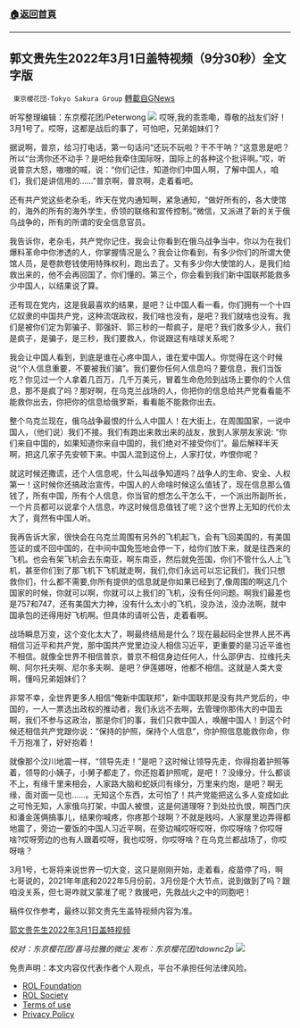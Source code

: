 ###  [:house:返回首頁](https://github.com/ourhimalayas/txt)
---


## 郭文贵先生2022年3月1日盖特视频（9分30秒）全文字版
` 東京櫻花団-Tokyo Sakura Group` [轉載自GNews](https://gnews.org/zh-hans/2091267/)

听写整理编辑：东京樱花团/Peterwong
![](https://assets.gnews.org/wp-content/uploads/2022/03/1-8.png)
哎呀,我的乖乖嘞，尊敬的战友们好！3月1号了。哎呀，这都是战后的事了，可怕吧，兄弟姐妹们？

据说啊，普京，给习打电话，第一句话问“还玩不玩啦？干不干呐？”这意思是吧？所以“台湾你还不动手？是吧给我牵住国际呀，国际上的各种这个批评啊。”哎，听说普京大怒，嗷嗷的喊，说：“你们记住，知道你们中国人啊，了解中国人，咱们，我们是讲信用的……”普京啊，普京啊，走着看吧。

还有共产党这些老杂毛，昨天在党内通知啊，紧急通知，“做好所有的，各大使馆的，海外的所有的海外学生，侨领的联络和宣传控制。”微信，又派进了新的关于俄乌战争的，所有的所谓的安全信息官员。

我告诉你，老杂毛，共产党你记住，我会让你看到在俄乌战争当中，你以为在我们爆料革命中你渗透的人，你掌握情况是么？我会让你看到，有多少你们的所谓大使馆人员，是卷款卷钱使用特殊权利，跑出去了。又有多少你大使馆的人，是我们给救出来的，他不会再回国了，你们懂的。第三个，你会看到我们新中国联邦能救多少中国人，以结果说了算。

还有现在党内，这是我最喜欢的结果，是吧？让中国人看一看，你们拥有一个十四亿奴隶的中国共产党，这种流氓政权，我们啥也没有，是吧？我们就啥也没有。我们是被你们定为郭骗子、郭强奸、郭三秒的一帮疯子，是吧？我们救多少人，我们是疯子，是骗子，是三秒，我们要救人，你说跟这有啥球关系呢？

我会让中国人看到，到底是谁在心疼中国人，谁在爱中国人。你觉得在这个时候说“个人信息重要，不要被我们骗”。我们要你任何人信息吗？要信息，我们当饭吃？你见过一个人拿着几百万，几千万美元，冒着生命危险到战场上要你的个人信息，那不是疯了吗？那好啊，在乌克兰战场的人，你把你的信息给共产党看看能不能救你出去，你把你的信息给俄罗斯，看看能不能救你出去。

整个乌克兰现在，俄乌战争最恨的什么人中国人！在大街上，在周围国家，一说中国人，（他们说）我们不接。我们有跑出来救出来的战友，放到人家朋友家说: “你们来自中国的，如果知道你来自中国的，我们绝对不接受你们”。最后解释半天啊，把这几家子先安顿下来。中国人混到这份上，人家打仗，咋恨你呢？

就这时候还撒谎，还个人信息呢，什么叫战争知道吗？战争人的生命、安全、人权第一！这时候你还搞政治宣传，中国人的人命啥时候这么值钱了，现在信息那么值钱了，所有中国，所有个人信息，你当官的想怎么干怎么干，一个派出所副所长，一个片员都可以说拿个人信息，咋这时候信息值钱了呢？这个世界上无知的代价太大了，竟然有中国人听。

我再告诉大家，很快会在乌克兰周围有另外的飞机起飞，会有飞回美国的，有美国签证的或不回中国的，在中间中国免签地会停一下，给你们放下来，就是往西来的飞机。也会有架飞机会去东南亚，啊东南亚，然后就免签国，你们不管什么人上飞机，甚至你们到了那飞机下飞机就走啊，我们,你们永远可以忘记我们，我们只想救你们，什么都不需要,你所有提供的信息就是你如果已经到了,像周围的啊这几个国家的时候，你就可以啊，你就可以上我们的飞机，没有任何问题。啊我们最差也是757和747，还有美国大力神，没有什么太小的飞机，没办法，没办法啊，就中国承包的还得用好飞机啊。但具体的请听公告，走着看啊。

战场瞬息万变，这个变化太大了，啊最终结局是什么？现在最起码全世界人民不再相信习近平和共产党，那中国共产党里边没人相信习近平，更重要的是习近平谁也不相信。就像全世界不相信普京，普京不相信身边任何人，什么邵伊古、拉维托夫啊、阿尔托夫啊、尼尔多夫啊、是吧？伊莲娜呀，他都不相信。这就是人类大变啊，懂吗兄弟姐妹们？

非常不幸，全世界更多人相信“俺新中国联邦”，新中国联邦是没有共产党后的，中国的，一人一票选出政权的推动者，我们永远不去啊，去管理你那伟大的中国去啊，我们不参与这政治，那是你们的事，我们只救中国人，唤醒中国人！到这个时候还相信共产党跟你说：“保持的护照，保持个人信息”，你护照信息能救你命，你千万抱准了，好好抱着！

就像那个汶川地震一样，“领导先走！”是吧？这时候让领导先走，你得抱着护照等着，领导的小姨子，小舅子都走了，你还抱着护照呢，是吧！？没缘分，什么都谈不上，有缘千里来相会，人家路大脑和蛇妖闫有缘分，万里来约炮，是吧？啊无缘，面对面一见也……。无知这个东西，太可怕了！共产党能把这么多人变成如此之可怜无知，人家俄乌打架，中国人被恨，这是何道理呀？到处拉仇恨，啊西门庆和潘金莲俩搞事儿，结果你喊疼，你疼那个球啊？不就是贱吗，人家屋里边弄得都地震了，旁边一要饭的中国人习近平啊，在旁边喊哎呀哎呀，你哎呀啥？你哎呀啥?哎呀旁边的也有人跟着哎呀，我也哎呀，你哎呀啥？在乌克兰都战场了，你哎呀啥？

3月1号，七哥将来说世界一切大变，这只是刚刚开始，走着看，疫苗停了吗，啊七哥说的，2021年年底和2022年5月份前，3月份是个大节点，说到做到了吗？跟咱没关系，但七哥咋就又蒙准了呢？救援吧，先救战火之中的同胞吧！

稿件仅作参考，最终以郭文贵先生盖特视频内容为准。

[郭文贵先生2022年3月1日盖特视频](https://gettr.com/post/pxllrkc2fd)

*校对：东京樱花团/喜马拉雅的微尘*
*发布：东京樱花团/tdownc2p*
![](https://assets.gnews.org/wp-content/uploads/2022/02/yht-9.jpg)
 

免责声明：本文内容仅代表作者个人观点，平台不承担任何法律风险。

- [ROL Foundation](https://rolfoundation.org/)
- [ROL Society](https://rolsociety.org/)
- [Terms of use](https://gnews.org/terms-of-use-3/)
- [Privacy Policy](https://gnews.org/privacy-policy/)
